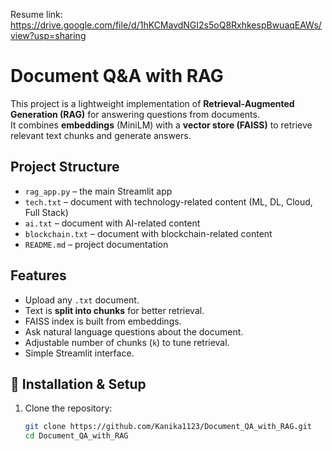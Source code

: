 Resume link: https://drive.google.com/file/d/1hKCMavdNGI2s5oQ8RxhkespBwuaqEAWs/view?usp=sharing

# Document Q&A with RAG

This project is a lightweight implementation of **Retrieval-Augmented Generation (RAG)** for answering questions from documents.  
It combines **embeddings** (MiniLM) with a **vector store (FAISS)** to retrieve relevant text chunks and generate answers.



##  Project Structure
- `rag_app.py` – the main Streamlit app
- `tech.txt` – document with technology-related content (ML, DL, Cloud, Full Stack)
- `ai.txt` – document with AI-related content
- `blockchain.txt` – document with blockchain-related content
- `README.md` – project documentation



##  Features
- Upload any `.txt` document.
- Text is **split into chunks** for better retrieval.
- FAISS index is built from embeddings.
- Ask natural language questions about the document.
- Adjustable number of chunks (`k`) to tune retrieval.
- Simple Streamlit interface.



## 🔧 Installation & Setup

1. Clone the repository:
   ```bash
   git clone https://github.com/Kanika1123/Document_QA_with_RAG.git
   cd Document_QA_with_RAG
